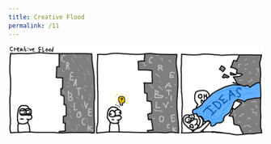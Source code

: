 ```yaml
---
title: Creative Flood
permalink: /11
---
```


<img src="/comic/creative-flood.png" alt="Creative Flood">
